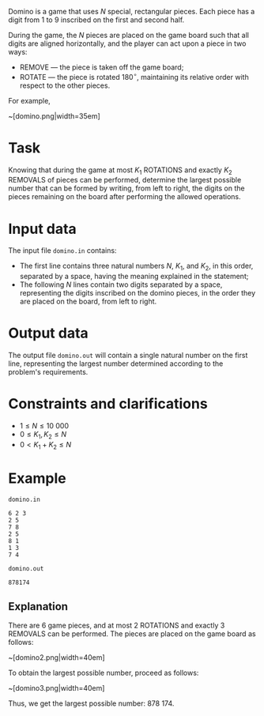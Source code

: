 
Domino is a game that uses $N$ special, rectangular pieces. Each piece has a digit from $1$ to $9$ inscribed on the first and second half.

During the game, the $N$ pieces are placed on the game board such that all digits are aligned horizontally, and the player can act upon a piece in two ways:
* REMOVE — the piece is taken off the game board;
* ROTATE — the piece is rotated $180^{\circ}$, maintaining its relative order with respect to the other pieces.

For example,

~[domino.png|width=35em]

# Task

Knowing that during the game at most $K_1$ ROTATIONS and exactly $K_2$ REMOVALS of pieces can be performed, determine the largest possible number that can be formed by writing, from left to right, the digits on the pieces remaining on the board after performing the allowed operations.

# Input data

The input file `domino.in` contains:
* The first line contains three natural numbers $N$, $K_1$, and $K_2$, in this order, separated by a space, having the meaning explained in the statement;
* The following $N$ lines contain two digits separated by a space, representing the digits inscribed on the domino pieces, in the order they are placed on the board, from left to right.

# Output data

The output file `domino.out` will contain a single natural number on the first line, representing the largest number determined according to the problem's requirements.

# Constraints and clarifications

* $1 \leq N \leq 10\ 000$
* $0 \leq K_1, K_2 \leq N$
* $0 < K_1 + K_2 \leq N$

# Example

`domino.in`
```
6 2 3
2 5
7 8
2 5
8 1
1 3
7 4
```

`domino.out`
```
878174
```

## Explanation

There are $6$ game pieces, and at most $2$ ROTATIONS and exactly $3$ REMOVALS can be performed. The pieces are placed on the game board as follows:

~[domino2.png|width=40em]

To obtain the largest possible number, proceed as follows:

~[domino3.png|width=40em]

Thus, we get the largest possible number: $878\ 174$.
